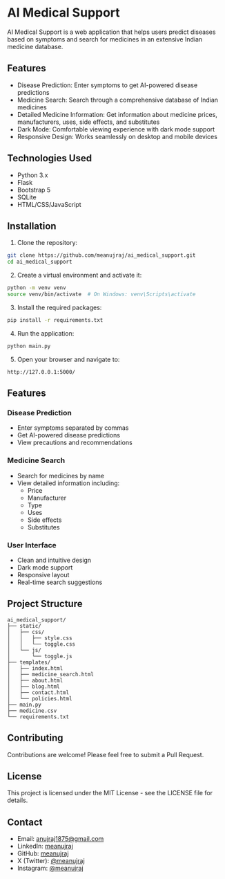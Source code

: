 # AI Medical Support

AI Medical Support is a web application that helps users predict diseases based on symptoms and search for medicines in an extensive Indian medicine database.

## Features

- Disease Prediction: Enter symptoms to get AI-powered disease predictions
- Medicine Search: Search through a comprehensive database of Indian medicines
- Detailed Medicine Information: Get information about medicine prices, manufacturers, uses, side effects, and substitutes
- Dark Mode: Comfortable viewing experience with dark mode support
- Responsive Design: Works seamlessly on desktop and mobile devices

## Technologies Used

- Python 3.x
- Flask
- Bootstrap 5
- SQLite
- HTML/CSS/JavaScript

## Installation

1. Clone the repository:
```bash
git clone https://github.com/meanujraj/ai_medical_support.git
cd ai_medical_support
```

2. Create a virtual environment and activate it:
```bash
python -m venv venv
source venv/bin/activate  # On Windows: venv\Scripts\activate
```

3. Install the required packages:
```bash
pip install -r requirements.txt
```

4. Run the application:
```bash
python main.py
```

5. Open your browser and navigate to:
```
http://127.0.0.1:5000/
```

## Features

### Disease Prediction
- Enter symptoms separated by commas
- Get AI-powered disease predictions
- View precautions and recommendations

### Medicine Search
- Search for medicines by name
- View detailed information including:
  - Price
  - Manufacturer
  - Type
  - Uses
  - Side effects
  - Substitutes

### User Interface
- Clean and intuitive design
- Dark mode support
- Responsive layout
- Real-time search suggestions

## Project Structure

```
ai_medical_support/
├── static/
│   ├── css/
│   │   ├── style.css
│   │   └── toggle.css
│   └── js/
│       └── toggle.js
├── templates/
│   ├── index.html
│   ├── medicine_search.html
│   ├── about.html
│   ├── blog.html
│   ├── contact.html
│   └── policies.html
├── main.py
├── medicine.csv
└── requirements.txt
```

## Contributing

Contributions are welcome! Please feel free to submit a Pull Request.

## License

This project is licensed under the MIT License - see the LICENSE file for details.

## Contact

- Email: anujraj1875@gmail.com
- LinkedIn: [meanujraj](https://linkedin.com/in/meanujraj)
- GitHub: [meanujraj](https://github.com/meanujraj)
- X (Twitter): [@meanujraj](https://x.com/meanujraj)
- Instagram: [@meanujraj](https://instagram.com/meanujraj) 